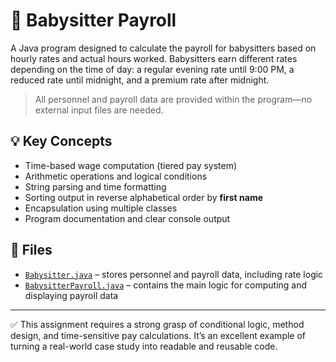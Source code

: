 # 👶 Babysitter Payroll

A Java program designed to calculate the payroll for babysitters based on hourly rates and actual hours worked. Babysitters earn different rates depending on the time of day: a regular evening rate until 9:00 PM, a reduced rate until midnight, and a premium rate after midnight. 

> All personnel and payroll data are provided within the program—no external input files are needed.

## 💡 Key Concepts
- Time-based wage computation (tiered pay system)
- Arithmetic operations and logical conditions
- String parsing and time formatting
- Sorting output in reverse alphabetical order by **first name**
- Encapsulation using multiple classes
- Program documentation and clear console output

## 📄 Files
- [`Babysitter.java`](./Babysitter.java) – stores personnel and payroll data, including rate logic
- [`BabysitterPayroll.java`](./BabysitterPayroll.java) – contains the main logic for computing and displaying payroll data 

---

✅ This assignment requires a strong grasp of conditional logic, method design, and time-sensitive pay calculations. It’s an excellent example of turning a real-world case study into readable and reusable code.
